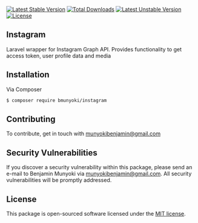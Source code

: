 [![Latest Stable Version](https://poser.pugx.org/bmunyoki/instagram/v/stable)](https://packagist.org/packages/bmunyoki/instagram)
[![Total Downloads](https://poser.pugx.org/bmunyoki/instagram/downloads)](https://packagist.org/packages/bmunyoki/instagram)
[![Latest Unstable Version](https://poser.pugx.org/bmunyoki/instagram/v/unstable)](https://packagist.org/packages/bmunyoki/instagram)
[![License](https://poser.pugx.org/bmunyoki/instagram/license)](https://packagist.org/packages/bmunyoki/instagram)

## Instagram

Laravel wrapper for Instagram Graph API. Provides functionality to get access token, user profile data and media


## Installation

Via Composer

``` bash
$ composer require bmunyoki/instagram
```


## Contributing

To contribute, get in touch with munyokibenjamin@gmail.com


## Security Vulnerabilities

If you discover a security vulnerability within this package, please send an e-mail to Benjamin Munyoki via [munyokibenjamin@gmail.com](mailto:munyokibenjamin@gmail.com). All security vulnerabilities will be promptly addressed.

## License

This package is open-sourced software licensed under the [MIT license](https://opensource.org/licenses/MIT).
